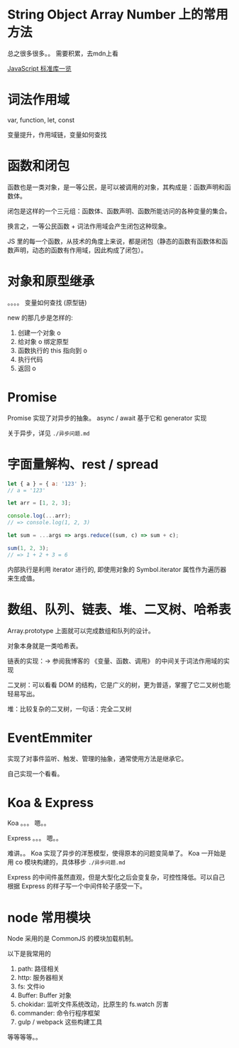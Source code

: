 
# String Object Array Number 上的常用方法 

总之很多很多。。 需要积累，去mdn上看 

[JavaScript 标准库一览](https://developer.mozilla.org/zh-CN/docs/Web/JavaScript/Reference/Global_Objects)


# 词法作用域 

var, function, let, const 

变量提升，作用域链，变量如何查找

# 函数和闭包

函数也是一类对象，是一等公民，是可以被调用的对象，其构成是：函数声明和函数体。 

闭包是这样的一个三元组：函数体、函数声明、函数所能访问的各种变量的集合。 

换言之，一等公民函数 + 词法作用域会产生闭包这种现象。 

JS 里的每一个函数，从技术的角度上来说，都是闭包（静态的函数有函数体和函数声明，动态的函数有作用域，因此构成了闭包）。 

# 对象和原型继承 

。。。。 变量如何查找 (原型链)

new 的那几步是怎样的: 

1. 创建一个对象 o 
2. 给对象 o 绑定原型 
3. 函数执行的 this 指向到 o 
4. 执行代码 
5. 返回 o 

# Promise 

Promise 实现了对异步的抽象。 async / await 基于它和 generator 实现

关于异步，详见 `./异步问题.md`


# 字面量解构、rest / spread 

``` js 
let { a } = { a: '123' }; 
// a = '123' 

let arr = [1, 2, 3]; 

console.log(...arr); 
// => console.log(1, 2, 3)

let sum = ...args => args.reduce((sum, c) => sum + c);

sum(1, 2, 3); 
// => 1 + 2 + 3 = 6 
```

内部执行是利用 iterator 进行的, 即使用对象的 Symbol.iterator 属性作为遍历器来生成值。 

# 数组、队列、链表、堆、二叉树、哈希表

Array.prototype 上面就可以完成数组和队列的设计。 

对象本身就是一类哈希表。 

链表的实现：-> 参阅我博客的 《变量、函数、调用》 的中间关于词法作用域的实现 

二叉树：可以看看 DOM 的结构，它是广义的树，更为普适，掌握了它二叉树也能轻易写出。 

堆：比较复杂的二叉树，一句话：完全二叉树

# EventEmmiter 

实现了对事件监听、触发、管理的抽象，通常使用方法是继承它。 

自己实现一个看看。 

# Koa & Express 

Koa 。。。 嗯。。 

Express 。。。 嗯。。

难讲。。 Koa 实现了异步的洋葱模型，使得原本的问题变简单了。 
Koa 一开始是用 co 模块构建的，具体移步 `./异步问题.md`

Express 的中间件虽然直观，但是大型化之后会变复杂，可控性降低。可以自己根据 Express 的样子写一个中间件轮子感受一下。  

# node 常用模块 

Node 采用的是 CommonJS 的模块加载机制。 

以下是我常用的

1. path: 路径相关 
2. http: 服务器相关 
3. fs: 文件io 
4. Buffer: Buffer 对象 
5. chokidar: 监听文件系统改动，比原生的 fs.watch 厉害 
6. commander: 命令行程序框架 
7. gulp / webpack 这些构建工具 

等等等等。。 

